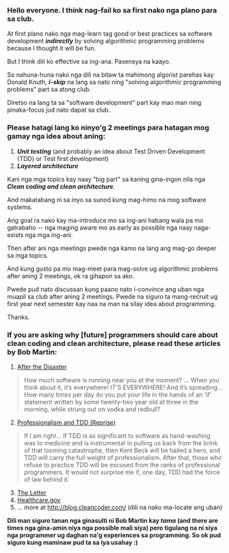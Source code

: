 ### Hello everyone. I think nag-fail ko sa first nako nga plano para sa club.

At first plano nako nga mag-learn tag good or best practices sa software development **_indirectly_** by solving algorithmic programming problems because I thought it will be fun.

But I think dili ko effective sa ing-ana. Pasensya na kaayo.

So nahuna-huna nako nga dili na bitaw ta mahimong algorist parehas kay Donald Knuth, **_i-skip_** na lang sa nato ning "solving algorithmic programming problems" part sa atong club.

Diretso na lang ta sa "software development" part kay mao man ning pinaka-focus jud nato dapat sa club.

### Please hatagi lang ko ninyo'g 2 meetings para hatagan mog gamay nga idea about aning:
1. **_Unit testing_** (and probably an idea about Test Driven Development (TDD) or Test first development)
2. **_Layered architecture_**

Kani nga mga topics kay naay "big part" sa kaning gina-ingon nila nga **_Clean coding and clean architecture_**.

And makatabang ni sa inyo sa sunod kung mag-himo na mog software systems.

Ang goal ra nako kay ma-introduce mo sa ing-ani habang wala pa mo gatrabaho -- nga maging aware mo as early as possible nga naay naga-exists nga mga ing-ani.

Then after ani nga meetings pwede nga kamo na lang ang mag-go deeper sa mga topics.

And kung gusto pa mo mag-meet para mag-solve ug algorithmic problems after aning 2 meetings, ok ra gihapon sa ako.

Pwede pud nato discussan kung paano nato i-convince ang uban nga muapil sa club after aning 2 meetings. Pwede na siguro ta mang-recruit ug first year next semester kay naa na man na silay idea about programming.

Thanks.

### If you are asking why [future] programmers should care about clean coding and clean architecture, please read these articles by Bob Martin:
1. [After the Disaster](http://bit.ly/2afCGaP)
<blockquote> 
How much software is running near you at the moment? 
... 
When you think about it, it’s everywhere! IT’S EVERYWHERE! And it’s spreading...
How many times per day do you put your life in the hands of an ‘if’ statement written by some twenty-two year old at three in the morning, while strung out on vodka and redbull?
</blockquote>

2. [Professionalism and TDD (Reprise)](http://bit.ly/2a1DTqH)
<blockquote>
If I am right... If TDD is as significant to software as hand-washing was to medicine and is instrumental in pulling us back from the brink of that looming catastrophe, then Kent Beck will be hailed a hero, and TDD will carry the full weight of professionalism. After that, those who refuse to practice TDD will be excused from the ranks of professional programmers. It would not surprise me if, one day, TDD had the force of law behind it.
</blockquote>

3. [The Letter](http://bit.ly/2acJyqk)
4. [Healthcare.gov](http://bit.ly/2ay0In6)
5. ... more at http://blog.cleancoder.com/ (dili na nako ma-locate ang uban)

**Dili man siguro tanan nga ginasulti ni Bob Martin kay _tama_ (and there are times nga gina-amin niya nga possible mali siya) pero tigulang na ni siya nga programmer ug daghan na'g experiences sa programming. So ok pud siguro kung maminaw pud ta sa iya usahay :)**
